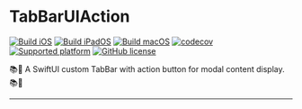 # TabBarUIAction

[![Build iOS](https://github.com/chicio/TabBarUIAction/actions/workflows/build-ios.yml/badge.svg)](https://github.com/chicio/TabBarUIAction/actions/workflows/build-ios.yml)
[![Build iPadOS](https://github.com/chicio/TabBarUIAction/actions/workflows/build-ipados.yml/badge.svg)](https://github.com/chicio/TabBarUIAction/actions/workflows/build-ipados.yml)
[![Build macOS](https://github.com/chicio/TabBarUIAction/actions/workflows/build-macos.yml/badge.svg)](https://github.com/chicio/TabBarUIAction/actions/workflows/build-macos.yml)
[![codecov](https://codecov.io/gh/chicio/TabBarUIAction/branch/main/graph/badge.svg?token=c8kYDnOOhu)](https://codecov.io/gh/chicio/TabBarUIAction)
[![Supported platform](https://img.shields.io/badge/platform-macOS%20%7C%20iOS%20%7C%20iPadOS-orange.svg)](https%3A%2F%2Fimg.shields.io%2Fbadge%2Fplatform-macOS%20%7C%20iOS%20%7C%20iPadOS-orange.svg)
[![GitHub license](https://img.shields.io/badge/license-MIT-blue.svg)](https://raw.githubusercontent.com/chicio/TabBarUIAction/master/LICENSE.md)
 
📚📱 A SwiftUI custom TabBar with action button for modal content display. 📚📱

***

